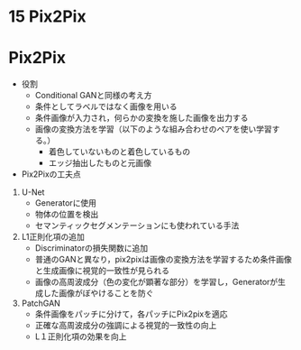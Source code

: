 <script type="text/x-mathjax-config">MathJax.Hub.Config({tex2jax:{inlineMath:[['\$','\$'],['\\(','\\)']],processEscapes:true},CommonHTML: {matchFontHeight:false}});</script>
<script type="text/javascript" async src="https://cdnjs.cloudflare.com/ajax/libs/mathjax/2.7.1/MathJax.js?config=TeX-MML-AM_CHTML"></script>


15 Pix2Pix
===========
# Pix2Pix
- 役割
  - Conditional GANと同様の考え方
  - 条件としてラベルではなく画像を用いる
  - 条件画像が入力され，何らかの変換を施した画像を出力する
  - 画像の変換方法を学習（以下のような組み合わせのペアを使い学習する。）
    - 着色していないものと着色しているもの
    - エッジ抽出したものと元画像
- Pix2Pixの工夫点
1. U-Net
   - Generatorに使用
   - 物体の位置を検出
   - セマンティックセグメンテーションにも使われている手法
2. L1正則化項の追加
   - Discriminatorの損失関数に追加
   - 普通のGANと異なり，pix2pixは画像の変換方法を学習するため条件画像と生成画像に視覚的一致性が見られる
   - 画像の高周波成分（色の変化が顕著な部分）を学習し，Generatorが生成した画像がぼやけることを防ぐ
3. PatchGAN
   - 条件画像をパッチに分けて，各パッチにPix2pixを適応
   - 正確な高周波成分の強調による視覚的一致性の向上
   - L１正則化項の効果を向上